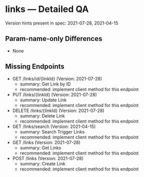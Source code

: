 # links — Detailed QA

Version hints present in spec: 2021-07-28, 2021-04-15

## Param-name-only Differences
- None

## Missing Endpoints
- GET /links/id/{linkId} (Version: 2021-07-28)
  - summary: Get Link by ID
  - recommended: implement client method for this endpoint
- PUT /links/{linkId} (Version: 2021-07-28)
  - summary: Update Link
  - recommended: implement client method for this endpoint
- DELETE /links/{linkId} (Version: 2021-07-28)
  - summary: Delete Link
  - recommended: implement client method for this endpoint
- GET /links/search (Version: 2021-04-15)
  - summary: Search Trigger Links
  - recommended: implement client method for this endpoint
- GET /links (Version: 2021-07-28)
  - summary: Get Links
  - recommended: implement client method for this endpoint
- POST /links (Version: 2021-07-28)
  - summary: Create Link
  - recommended: implement client method for this endpoint
